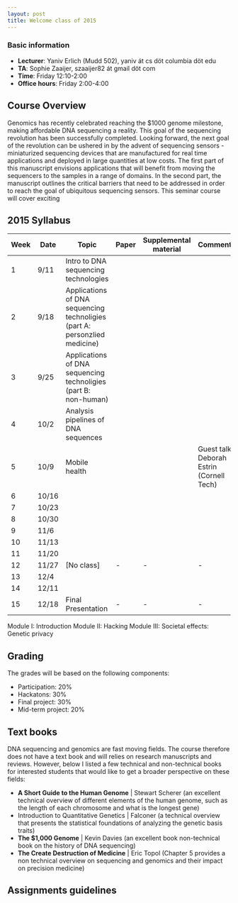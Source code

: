 ```yaml
---
layout: post
title: Welcome class of 2015
---
```



### Basic information
* **Lecturer**: Yaniv Erlich (Mudd 502), yaniv át cs döt columbia döt edu
* **TA**: Sophie Zaaijer, szaaijer82 át gmail döt com
* **Time**: Friday 12:10-2:00
* **Office hours**: Friday 2:00-4:00

## Course Overview

Genomics has recently celebrated reaching the $1000 genome milestone, making affordable DNA sequencing a reality. This goal of the sequencing revolution has been successfully completed. Looking forward, the next goal of the revolution can be ushered in by the advent of sequencing sensors - miniaturized sequencing devices that are manufactured for real time applications and deployed in large quantities at low costs. The first part of this manuscript envisions applications that will benefit from moving the sequencers to the samples in a range of domains. In the second part, the manuscript outlines the critical barriers that need to be addressed in order to reach the goal of ubiquitous sequencing sensors.
This seminar course will cover exciting 



## 2015 Syllabus

| Week | Date   | Topic              | Paper | Supplemental material | Comments | 
|------|--------|--------------------|-------|-----------------------|----------| 
| 1    |  9/11  | Intro to DNA sequencing technologies                   |       |                       |          | 
| 2    |  9/18  | Applications of DNA sequencing technoligies (part A: personzlied medicine)                   |       |                       |          | 
| 3    |  9/25  | Applications of DNA sequencing technoligies (part B: non-human)                   |       |                       |          | 
| 4    |  10/2  | Analysis pipelines of DNA sequences                   |       |                       |          | 
| 5    |  10/9  | Mobile health      |       |                       |Guest talk: Deborah Estrin (Cornell Tech)| 
| 6    |  10/16 |                    |       |                       |          | 
| 7    |  10/23 |                    |       |                       |          | 
| 8    |  10/30 |                    |       |                       |          | 
| 9    |  11/6  |                    |       |                       |          | 
| 10   |  11/13 |                    |       |                       |          | 
| 11   |  11/20 |                    |       |                       |          | 
| 12   |  11/27 | [No class]         | -     | -                     | -        | 
| 13   |  12/4  |                    |       |                       |          | 
| 14   |  12/11 |                    |       |                       |          | 
| 15   |  12/18 |Final Presentation | -     | -                     | -        | 

Module I: Introduction
Module II: Hacking 
Module III: Societal effects:
Genetic privacy

## Grading
The grades will be based on the following components:

+ Participation: 20%
+ Hackatons: 30%
+ Final project: 30%
+ Mid-term project: 20%


## Text books
DNA sequencing and genomics are fast moving fields. The course therefore does not have a text book and will relies on research manuscripts and reviews.
However, below I listed a few technical and non-technical books for interested students that would like to get a broader perspective on these fields:


+ **A Short Guide to the Human Genome** | Stewart Scherer (an excellent technical overview of different elements of the human genome, such as the length of each chromosome and what is the longest gene)
+ Introduction to Quantitative Genetics | Falconer (a technical overview that presents the statistical foundations of analyzing the genetic basis traits)
+ **The $1,000 Genome** | Kevin Davies (an excellent book non-technical book on the history of DNA sequencing)
+ **The Create Destruction of Medicine** | Eric Topol (Chapter 5 provides a non technical overview on sequencing and genomics and their impact on precision medicine)

## Assignments guidelines

